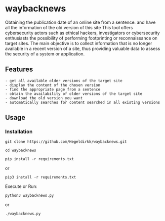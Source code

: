 # waybacknews
Obtaining the publication date of an online site from a sentence. and have all the information of the old version of this site
This tool offers cybersecurity actors such as ethical hackers, investigators or cybersecurity enthusiasts the possibility of performing footprinting or reconnaissance on target sites. The main objective is to collect information that is no longer available in a recent version of a site, thus providing valuable data to assess the security of a system or application.

## Features
	- get all available older versions of the target site
	- display the content of the chosen version
	- find the appropriate page from a sentence
	- obtain the availability of older versions of the target site
	- download the old version you want
	- automatically searches for content searched in all existing versions

## Usage

### Installation

```
git clone https://github.com/Hegeldirkk/waybacknews.git
```

```
cd waybacknews
```

```
pip install -r requirements.txt
```

or

```
pip3 install -r requirements.txt
```

Execute or Run:
```
python3 waybacknews.py
```

or

```
./waybacknews.py
```


